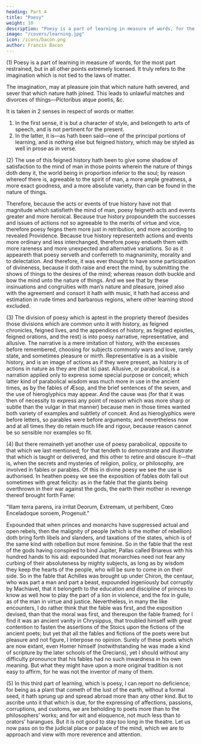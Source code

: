 ```yaml
---
heading: Part 4
title: "Poesy"
weight: 10
description: "Poesy is a part of learning in measure of words, for the most part restrained, but in all other points extremely licensed, and doth truly refer to the imagination"
image: "/covers/learning.jpg"
icon: /icons/bacon.png
author: Francis Bacon
---
```



(1) Poesy is a part of learning in measure of words, for the most part restrained, but in all other points extremely licensed. It truly refers to the imagination which is not tied to the laws of matter. 

The imagination, may at pleasure join that which nature hath severed, and sever that which nature hath joined. This leads to unlawful matches and divorces of things—Pictoribus atque poetis, &c. 

It is taken in 2 senses in respect of words or matter.  

1. In the first sense, it is but a character of style, and belongeth to arts of speech, and is not pertinent for the present.
2. In the latter, it is—as hath been said—one of the principal portions of learning, and is nothing else but feigned history, which may be styled as well in prose as in verse.


(2) The use of this feigned history hath been to give some shadow of satisfaction to the mind of man in those points wherein the nature of things doth deny it, the world being in proportion inferior to the soul; by reason whereof there is, agreeable to the spirit of man, a more ample greatness, a more exact goodness, and a more absolute variety, than can be found in the nature of things.  

Therefore, because the acts or events of true history have not that magnitude which satisfieth the mind of man, poesy feigneth acts and events greater and more heroical. Because true history propoundeth the successes and issues of actions not so agreeable to the merits of virtue and vice, therefore poesy feigns them more just in retribution, and more according to revealed Providence.  Because true history representeth actions and events more ordinary and less interchanged, therefore poesy endueth them with more rareness and more unexpected and alternative variations.  So as it appeareth that poesy serveth and conferreth to magnanimity, morality and to delectation.  And therefore, it was ever thought to have some participation of divineness, because it doth raise and erect the mind, by submitting the shows of things to the desires of the mind; whereas reason doth buckle and bow the mind unto the nature of things.  And we see that by these insinuations and congruities with man’s nature and pleasure, joined also with the agreement and consort it hath with music, it hath had access and estimation in rude times and barbarous regions, where other learning stood excluded.

(3) The division of poesy which is aptest in the propriety thereof (besides those divisions which are common unto it with history, as feigned chronicles, feigned lives, and the appendices of history, as feigned epistles, feigned orations, and the rest) is into poesy narrative, representative, and allusive.  The narrative is a mere imitation of history, with the excesses before remembered, choosing for subjects commonly wars and love, rarely state, and sometimes pleasure or mirth. Representative is as a visible history, and is an image of actions as if they were present, as history is of actions in nature as they are (that is) past.  Allusive, or parabolical, is a narration applied only to express some special purpose or conceit; which latter kind of parabolical wisdom was much more in use in the ancient times, as by the fables of Æsop, and the brief sentences of the seven, and the use of hieroglyphics may appear.  And the cause was (for that it was then of necessity to express any point of reason which was more sharp or subtle than the vulgar in that manner) because men in those times wanted both variety of examples and subtlety of conceit.  And as hieroglyphics were before letters, so parables were before arguments; and nevertheless now and at all times they do retain much life and rigour, because reason cannot be so sensible nor examples so fit.

(4) But there remaineth yet another use of poesy parabolical, opposite to that which we last mentioned; for that tendeth to demonstrate and illustrate that which is taught or delivered, and this other to retire and obscure it—that is, when the secrets and mysteries of religion, policy, or philosophy, are involved in fables or parables.  Of this in divine poesy we see the use is authorised.  In heathen poesy we see the exposition of fables doth fall out sometimes with great felicity: as in the fable that the giants being overthrown in their war against the gods, the earth their mother in revenge thereof brought forth Fame:

“Illam terra parens, ira irritat Deorum,
Extremam, ut perhibent, Cœo Enceladoque soroem,
Progenuit.”

Expounded that when princes and monarchs have suppressed actual and open rebels, then the malignity of people (which is the mother of rebellion) doth bring forth libels and slanders, and taxations of the states, which is of the same kind with rebellion but more feminine.  So in the fable that the rest of the gods having conspired to bind Jupiter, Pallas called Briareus with his hundred hands to his aid: expounded that monarchies need not fear any curbing of their absoluteness by mighty subjects, as long as by wisdom they keep the hearts of the people, who will be sure to come in on their side.  So in the fable that Achilles was brought up under Chiron, the centaur, who was part a man and part a beast, expounded ingeniously but corruptly by Machiavel, that it belongeth to the education and discipline of princes to know as well how to play the part of a lion in violence, and the fox in guile, as of the man in virtue and justice.  Nevertheless, in many the like encounters, I do rather think that the fable was first, and the exposition devised, than that the moral was first, and thereupon the fable framed; for I find it was an ancient vanity in Chrysippus, that troubled himself with great contention to fasten the assertions of the Stoics upon the fictions of the ancient poets; but yet that all the fables and fictions of the poets were but pleasure and not figure, I interpose no opinion.  Surely of these poets which are now extant, even Homer himself (notwithstanding he was made a kind of scripture by the later schools of the Grecians), yet I should without any difficulty pronounce that his fables had no such inwardness in his own meaning.  But what they might have upon a more original tradition is not easy to affirm, for he was not the inventor of many of them.

(5) In this third part of learning, which is poesy, I can report no deficience; for being as a plant that cometh of the lust of the earth, without a formal seed, it hath sprung up and spread abroad more than any other kind.  But to ascribe unto it that which is due, for the expressing of affections, passions, corruptions, and customs, we are beholding to poets more than to the philosophers’ works; and for wit and eloquence, not much less than to orators’ harangues.  But it is not good to stay too long in the theatre.  Let us now pass on to the judicial place or palace of the mind, which we are to approach and view with more reverence and attention.
